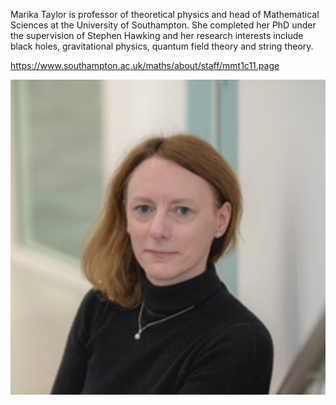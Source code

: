 Marika Taylor is professor of theoretical physics and head of Mathematical Sciences at the University of Southampton. She completed her PhD under the supervision of Stephen Hawking and her research interests include black holes, gravitational physics, quantum field theory and string theory. 


https://www.southampton.ac.uk/maths/about/staff/mmt1c11.page


![Marika!](/assets/images/marika.jpeg)
